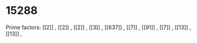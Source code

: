 # 15288

Prime factors: [[2]] , [[2]] , [[2]] , [[3]] , [[637]] , [[7]] , [[91]] , [[7]] , [[13]] , [[13]] , 